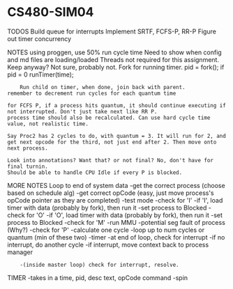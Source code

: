 # CS480-SIM04

TODOS
    Build queue for interrupts
    Implement SRTF, FCFS-P, RR-P
    Figure out timer concurrency


NOTES
	using proggen, use 50% run cycle time
	Need to show when config and md files are loading/loaded
	Threads not required for this assignment. Keep anyway? Not sure, probably not.
		Fork for running timer.
			pid = fork();
			if pid = 0
				runTimer(time);

		Run child on timer, when done, join back with parent.
	remember to decrement run cycles for each quantum time

	for FCFS P, if a process hits quantum, it should continue executing if not interrupted. Don't just take next like RR P.
	process time should also be recalculated. Can use hard cycle time value, not realistic time.

	Say Proc2 has 2 cycles to do, with quantum = 3. It will run for 2, and get next opcode for the third, not just end after 2. Then move onto next process.

	Look into annotations? Want that? or not final? No, don't have for final turnin.
	Should be able to handle CPU Idle if every P is blocked.


MORE NOTES
	Loop to end of system data
		-get the correct process (choose based on schedule alg)
		-get correct opCode (easy, just move process's opCode pointer as they are completed)
		-test mode
			-check for 'I'
				-if 'I', load timer with data (probably by fork), then run it
				-set process to Blocked
			-check for 'O'
				-if 'O', load timer with data (probably by fork), then run it
				-set process to Blocked
			-check for 'M'
				-run MMU
				-potential seg fault of process (Why?)
			-check for 'P'
				-calculate one cycle
				-loop up to num cycles or quantum (min of these two)
					-timer
					-at end of loop, check for interrupt
					-if no interrupt, do another cycle
					-if interrupt, move context back to process manager

		-(inside master loop) check for interrupt, resolve.


TIMER
	-takes in a time, pid, desc text, opCode command
	-spin
